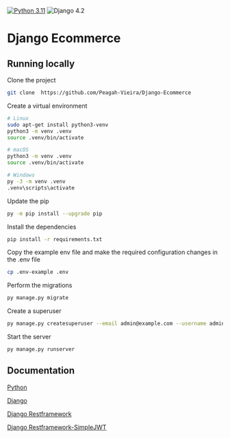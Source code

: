 [![Python 3.11](https://img.shields.io/badge/python-3.11-yellow.svg)](https://www.python.org/downloads/release/python-360/)
![Django 4.2](https://img.shields.io/badge/Django-4.2-green.svg)
# Django Ecommerce

## Running locally

Clone the project

```bash
git clone  https://github.com/Peagah-Vieira/Django-Ecommerce
```

Create a virtual environment

```bash
# Linux
sudo apt-get install python3-venv    
python3 -m venv .venv
source .venv/bin/activate

# macOS
python3 -m venv .venv
source .venv/bin/activate

# Windows
py -3 -m venv .venv
.venv\scripts\activate
```

Update the pip

```bash
py -m pip install --upgrade pip
```

Install the dependencies

```bash
pip install -r requirements.txt
```

Copy the example env file and make the required configuration changes in the .env file

```bash
cp .env-example .env
```

Perform the migrations

```bash
py manage.py migrate
```

Create a superuser
```bash	
py manage.py createsuperuser --email admin@example.com --username admin
```

Start the server

```bash
py manage.py runserver
```

## Documentation

[Python](https://www.python.org)

[Django](https://www.djangoproject.com)

[Django Restframework](https://www.django-rest-framework.org)

[Django Restframework-SimpleJWT](https://django-rest-framework-simplejwt.readthedocs.io/en/latest/)